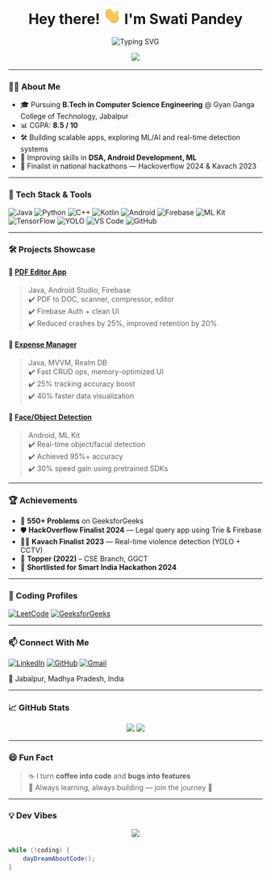 <h1 align="center">
  Hey there! <img src="https://raw.githubusercontent.com/ABSphreak/ABSphreak/master/gifs/Hi.gif" width="35px"> I'm Swati Pandey
</h1>

<p align="center">
 <img src="https://readme-typing-svg.demolab.com?font=Fira+Code&size=24&duration=3000&pause=1000&center=true&vCenter=true&width=500&lines=Android+Developer;AI%2FML+Enthusiast;Hackathon+Finalist;Tech+Explorer+%26+Problem+Solver" alt="Typing SVG" />
</h1>

<p align="center">
  <img src="https://media.giphy.com/media/qgQUggAC3Pfv687qPC/giphy.gif" width="200"/>
</p>

---

### 👩‍💻 About Me

- 🎓 Pursuing **B.Tech in Computer Science Engineering** @ Gyan Ganga College of Technology, Jabalpur  
- 📊 CGPA: **8.5 / 10**
- 🛠️ Building scalable apps, exploring ML/AI and real-time detection systems  
- 🌱 Improving skills in **DSA, Android Development, ML** 
- 🥇 Finalist in national hackathons — Hackoverflow 2024 & Kavach 2023  

---

### 🚀 Tech Stack & Tools

![Java](https://img.shields.io/badge/Java-%23ED8B00.svg?style=for-the-badge&logo=java&logoColor=white)
![Python](https://img.shields.io/badge/Python-3670A0?style=for-the-badge&logo=python&logoColor=ffdd54)
![C++](https://img.shields.io/badge/C++-00599C?style=for-the-badge&logo=c%2B%2B&logoColor=white)
![Kotlin](https://img.shields.io/badge/Kotlin-0095D5?style=for-the-badge&logo=kotlin&logoColor=white)
![Android](https://img.shields.io/badge/AndroidStudio-3DDC84?style=for-the-badge&logo=androidstudio&logoColor=white)
![Firebase](https://img.shields.io/badge/Firebase-ffca28?style=for-the-badge&logo=firebase&logoColor=black)
![ML Kit](https://img.shields.io/badge/MLKit-grey?style=for-the-badge&logo=google&logoColor=white)
![TensorFlow](https://img.shields.io/badge/TensorFlow-FF6F00?style=for-the-badge&logo=tensorflow&logoColor=white)
![YOLO](https://img.shields.io/badge/YOLOv8+-black?style=for-the-badge&logo=opencv&logoColor=white)
![VS Code](https://img.shields.io/badge/VSCode-007ACC?style=for-the-badge&logo=visual-studio-code&logoColor=white)
![GitHub](https://img.shields.io/badge/GitHub-181717?style=for-the-badge&logo=github&logoColor=white)

---

### 🛠️ Projects Showcase

#### 📄 [PDF Editor App](https://github.com/swati)
> Java, Android Studio, Firebase  
✔️ PDF to DOC, scanner, compressor, editor  
✔️ Firebase Auth + clean UI  
✔️ Reduced crashes by 25%, improved retention by 20%  

#### 💸 [Expense Manager](https://github.com/swati)
> Java, MVVM, Realm DB  
✔️ Fast CRUD ops, memory-optimized UI  
✔️ 25% tracking accuracy boost  
✔️ 40% faster data visualization  

#### 🧠 [Face/Object Detection](https://github.com/swati)
> Android, ML Kit  
✔️ Real-time object/facial detection  
✔️ Achieved 95%+ accuracy  
✔️ 30% speed gain using pretrained SDKs  

---

### 🏆 Achievements

- 🧠 **550+ Problems** on GeeksforGeeks  
- 🛡️ **HackOverflow Finalist 2024** — Legal query app using Trie & Firebase  
- 🕵️‍♂️ **Kavach Finalist 2023** — Real-time violence detection (YOLO + CCTV)  
- 🥇 **Topper (2022)** – CSE Branch, GGCT  
- 🚀 **Shortlisted for Smart India Hackathon 2024**  

---

### 🔗 Coding Profiles

[![LeetCode](https://img.shields.io/badge/LeetCode-FFA116?style=flat-square&logo=leetcode&logoColor=black)](https://leetcode.com/u/swatipandey_62/)
[![GeeksforGeeks](https://img.shields.io/badge/GeeksforGeeks-darkgreen?style=flat-square&logo=geeksforgeeks&logoColor=white)](https://www.geeksforgeeks.org/user/swatipandktjl/)

---

### 📫 Connect With Me

[![LinkedIn](https://img.shields.io/badge/LinkedIn-blue?style=for-the-badge&logo=linkedin)](https://www.linkedin.com/in/swati-pandey-a0248a239/)
[![GitHub](https://img.shields.io/badge/GitHub-000?style=for-the-badge&logo=github)](https://github.com/gr8swati)
[![Gmail](https://img.shields.io/badge/Gmail-red?style=for-the-badge&logo=gmail)](mailto:swati35326@gmail.com)

📍 Jabalpur, Madhya Pradesh, India

---

### 📈 GitHub Stats

<p align="center">
  <img width="48%" src="https://github-readme-stats.vercel.app/api?username=gr8swati&show_icons=true&theme=radical&hide_border=true" />
  <img width="48%" src="https://github-readme-streak-stats.herokuapp.com/?user=gr8swati&theme=radical&hide_border=true" />
</p>

---

### 😄 Fun Fact

> ☕ I turn **coffee into code** and **bugs into features**  
> 🧩 Always learning, always building — join the journey 🚀

---

### 💡 Dev Vibes

<p align="center">
  <img src="https://readme-typing-svg.demolab.com?font=Fira+Code&pause=1000&width=435&lines=Always+debugging...;Always+learning...;Always+building...;Connect+with+me+%F0%9F%91%87" />
</p>

```java
while (!coding) {
    dayDreamAboutCode();
}
